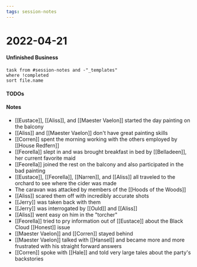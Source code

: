 ```yaml
---
tags: session-notes
---
```


# 2022-04-21

#### Unfinished Business
```dataview
task from #session-notes and -"_templates"
where !completed
sort file.name
```

#### TODOs

#### Notes

- [[Eustace]], [[Aliss]], and [[Maester Vaelon]] started the day painting on the balcony
- [[Aliss]] and [[Maester Vaelon]] don't have great painting skills
- [[Corren]] spent the morning working with the others employed by [[House Redfern]]
- [[Feorella]] slept in and was brought breakfast in bed by [[Belladeen]], her current favorite maid
- [[Feorella]] joined the rest on the balcony and also participated in the bad painting
- [[Eustace]], [[Feorella]], [[Narren]], and [[Aliss]] all traveled to the orchard to see where the cider was made
- The caravan was attacked by members of the [[Hoods of the Woods]]
- [[Aliss]] scared them off with incredibly accurate shots
- [[Jerry]] was taken back with them
- [[Jerry]] was interrogated by [[Ould]] and [[Aliss]]
- [[Aliss]] went easy on him in the "torcher"
- [[Feorella]] tried to pry information out of [[Eustace]] about the Black Cloud [[Honest]] issue
- [[Maester Vaelon]] and [[Corren]] stayed behind
- [[Maester Vaelon]] talked with [[Hansel]] and became more and more frustrated with his straight forward answers
- [[Corren]] spoke with [[Hale]] and told very large tales about the party's backstories